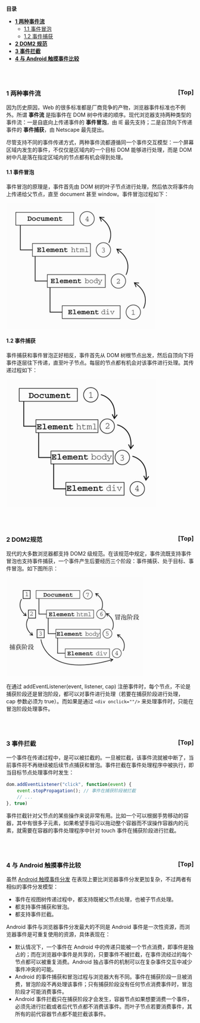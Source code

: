 <a name="index">**目录**</a>

- <a href="#ch1">**1 两种事件流**</a>
    * <a href="#ch1.1">1.1 事件冒泡</a>
    * <a href="#ch1.2">1.2 事件捕获</a>
- <a href="#ch2">**2 DOM2 规范**</a>
- <a href="#ch3">**3 事件拦截**</a>
- <a href="#ch4">**4 与 Android 触摸事件比较**</a>

<br>
<br>

### <a name="ch1">1 两种事件流</a><a style="float:right;text-decoration:none;" href="#index">[Top]</a>

因为历史原因，Web 的很多标准都是厂商竞争的产物，浏览器事件标准也不例外。所谓 **事件流** 是指事件在 DOM 树中传递的顺序。现代浏览器支持两种类型的事件流：一是自底向上传递事件的 **事件冒泡**，由 IE 最先支持；二是自顶向下传递事件的 **事件捕获**，由 Netscape 最先提出。

尽管支持不同的事件传递方式，两种事件流都遵循同一个事件交互模型：一个屏幕区域内发生的事件，不仅仅是区域内的一个目标 DOM 能够进行处理，而是 DOM 树中凡是落在指定区域内的节点都有机会得到处理。

#### <a name="ch1.1">1.1 事件冒泡</a>

事件冒泡的原理是，事件首先由 DOM 树的叶子节点进行处理，然后依次将事件向上传递给父节点，直至 document 甚至 window。事件冒泡过程如下：

![Event pop](images/event_pop.png "Event pop")


#### <a name="ch1.2">1.2 事件捕获</a>

事件捕获和事件冒泡正好相反，事件首先从 DOM 树根节点出发，然后自顶向下将事件逐层往下传递，直至叶子节点。每层的节点都有机会对该事件进行处理。其传递过程如下：

![Event cap](images/event_cap.png "Event cap")

<br>
<br>

### <a name="ch2">2 DOM2规范</a><a style="float:right;text-decoration:none;" href="#index">[Top]</a>

现代的大多数浏览器都支持 DOM2 级规范。在该规范中规定，事件流既支持事件冒泡也支持事件捕获，一个事件产生后要经历三个阶段：事件捕获、处于目标、事件冒泡。如下图所示：

![DOM2 event](images/dom2_event.png "DOM2 event")

在通过 addEventListener(event, listener, cap) 注册事件时，每个节点，不论是捕获阶段还是冒泡阶段，都可以对事件进行处理（若要在捕获阶段进行处理， cap 参数必须为 true）。而如果是通过 `<div onclick=""/>` 来处理事件时，只能在冒泡阶段处理事件。

<br>
<br>

### <a name="ch3">3 事件拦截</a><a style="float:right;text-decoration:none;" href="#index">[Top]</a>

一个事件在传递过程中，是可以被拦截的。一旦被拦截，该事件流就被中断了，当前事件将不再继续被后续节点捕获和冒泡。事件拦截在事件处理程序中被执行，即当目标节点处理事件时发生：

```js
dom.addEventListener("click", function(event) {
    event.stopPropagation(); // 事件在捕获阶段被拦截
    // ...
}, true)
```

事件拦截针对父节点的某些操作来说非常有用。比如一个可以根据手势移动的容器，其中有很多子元素，如果希望手指可以拖动整个容器而不误操作容器内的元素，就需要在容器的事件处理程序中针对 touch 事件在捕获阶段进行拦截。

<br>
<br>

### <a name="ch4">4 与 Android 触摸事件比较</a><a style="float:right;text-decoration:none;" href="#index">[Top]</a>

虽然 [Android 触摸事件分发](https://github.com/huanzhiyazi/articles/issues/22) 在表现上要比浏览器事件分发更加复杂，不过两者有相似的事件分发模型：

- 事件在视图树传递过程中，都支持既被父节点处理，也被子节点处理。
- 都支持事件捕获和冒泡。
- 都支持事件拦截。

Android 事件与浏览器事件分发最大的不同是 Android 事件是一次性资源，而浏览器事件是可重复使用的资源，具体表现在：

- 默认情况下，一个事件在 Android 中的传递只能被一个节点消费，即事件是独占的；而在浏览器中事件是共享的，只要事件不被拦截，在事件流经过的每个节点都可以被重复消费。Android 独占事件的机制可以在复杂事件交互中减少事件冲突的可能。
- Android 的事件捕获和冒泡过程与浏览器大有不同。事件在捕获阶段一旦被消费，冒泡阶段不再处理该事件；只有捕获阶段没有任何节点消费事件时，冒泡阶段才可能消费事件。
- Android 事件拦截只在捕获阶段才会发生，容器节点如果想要消费一个事件，必须先进行拦截或者后代节点都不消费该事件。而叶子节点若要消费事件，其所有的前代容器节点都不能拦截该事件。


































































